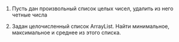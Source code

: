 1. Пусть дан произвольный список целых чисел, удалить из него четные числа

2. Задан целочисленный список ArrayList. Найти минимальное, максимальное и среднее из этого списка.